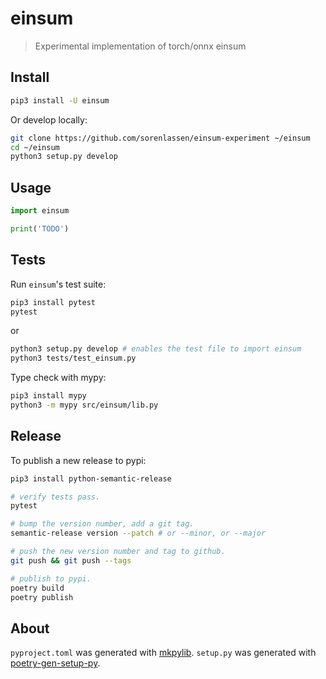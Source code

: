 # einsum
> Experimental implementation of torch/onnx einsum

## Install

```bash
pip3 install -U einsum
```

Or develop locally:
```bash
git clone https://github.com/sorenlassen/einsum-experiment ~/einsum
cd ~/einsum
python3 setup.py develop
```

## Usage

```py
import einsum

print('TODO')
```

## Tests

Run `einsum`'s test suite:
```bash
pip3 install pytest
pytest
```
or
```bash
python3 setup.py develop # enables the test file to import einsum
python3 tests/test_einsum.py
```

Type check with mypy:
```bash
pip3 install mypy
python3 -m mypy src/einsum/lib.py
```

## Release

To publish a new release to pypi:
```bash
pip3 install python-semantic-release

# verify tests pass.
pytest

# bump the version number, add a git tag.
semantic-release version --patch # or --minor, or --major

# push the new version number and tag to github.
git push && git push --tags

# publish to pypi.
poetry build
poetry publish
```

## About
`pyproject.toml` was generated with [mkpylib](https://github.com/shawwn/scrap/blob/master/mkpylib).
`setup.py` was generated with [poetry-gen-setup-py](https://github.com/shawwn/scrap/blob/master/poetry-gen-setup-py).

